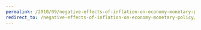 ```yaml
---
permalink: /2010/09/negative-effects-of-inflation-on-economy-monetary-policy/
redirect_to: /negative-effects-of-inflation-on-economy-monetary-policy/
---
```

